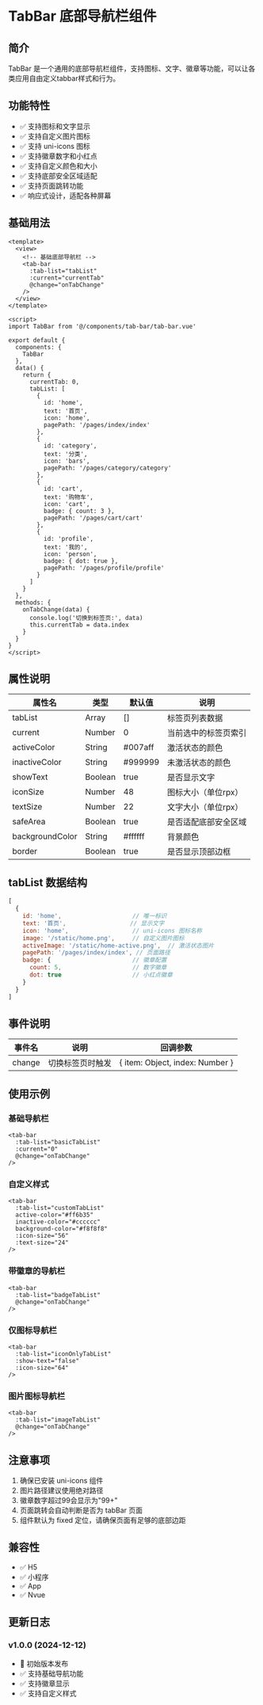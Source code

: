 # TabBar 底部导航栏组件

## 简介

TabBar 是一个通用的底部导航栏组件，支持图标、文字、徽章等功能，可以让各类应用自由定义tabbar样式和行为。

## 功能特性

- ✅ 支持图标和文字显示
- ✅ 支持自定义图片图标
- ✅ 支持 uni-icons 图标
- ✅ 支持徽章数字和小红点
- ✅ 支持自定义颜色和大小
- ✅ 支持底部安全区域适配
- ✅ 支持页面跳转功能
- ✅ 响应式设计，适配各种屏幕

## 基础用法

```vue
<template>
  <view>
    <!-- 基础底部导航栏 -->
    <tab-bar 
      :tab-list="tabList" 
      :current="currentTab"
      @change="onTabChange"
    />
  </view>
</template>

<script>
import TabBar from '@/components/tab-bar/tab-bar.vue'

export default {
  components: {
    TabBar
  },
  data() {
    return {
      currentTab: 0,
      tabList: [
        {
          id: 'home',
          text: '首页',
          icon: 'home',
          pagePath: '/pages/index/index'
        },
        {
          id: 'category',
          text: '分类',
          icon: 'bars',
          pagePath: '/pages/category/category'
        },
        {
          id: 'cart',
          text: '购物车',
          icon: 'cart',
          badge: { count: 3 },
          pagePath: '/pages/cart/cart'
        },
        {
          id: 'profile',
          text: '我的',
          icon: 'person',
          badge: { dot: true },
          pagePath: '/pages/profile/profile'
        }
      ]
    }
  },
  methods: {
    onTabChange(data) {
      console.log('切换到标签页:', data)
      this.currentTab = data.index
    }
  }
}
</script>
```

## 属性说明

| 属性名 | 类型 | 默认值 | 说明 |
|--------|------|--------|------|
| tabList | Array | [] | 标签页列表数据 |
| current | Number | 0 | 当前选中的标签页索引 |
| activeColor | String | #007aff | 激活状态的颜色 |
| inactiveColor | String | #999999 | 未激活状态的颜色 |
| showText | Boolean | true | 是否显示文字 |
| iconSize | Number | 48 | 图标大小（单位rpx） |
| textSize | Number | 22 | 文字大小（单位rpx） |
| safeArea | Boolean | true | 是否适配底部安全区域 |
| backgroundColor | String | #ffffff | 背景颜色 |
| border | Boolean | true | 是否显示顶部边框 |

## tabList 数据结构

```javascript
[
  {
    id: 'home',                    // 唯一标识
    text: '首页',                  // 显示文字
    icon: 'home',                  // uni-icons 图标名称
    image: '/static/home.png',     // 自定义图片图标
    activeImage: '/static/home-active.png',  // 激活状态图片
    pagePath: '/pages/index/index', // 页面路径
    badge: {                       // 徽章配置
      count: 5,                    // 数字徽章
      dot: true                    // 小红点徽章
    }
  }
]
```

## 事件说明

| 事件名 | 说明 | 回调参数 |
|--------|------|----------|
| change | 切换标签页时触发 | { item: Object, index: Number } |

## 使用示例

### 基础导航栏

```vue
<tab-bar 
  :tab-list="basicTabList" 
  :current="0"
  @change="onTabChange"
/>
```

### 自定义样式

```vue
<tab-bar 
  :tab-list="customTabList"
  active-color="#ff6b35"
  inactive-color="#cccccc"
  background-color="#f8f8f8"
  :icon-size="56"
  :text-size="24"
/>
```

### 带徽章的导航栏

```vue
<tab-bar 
  :tab-list="badgeTabList"
  @change="onTabChange"
/>
```

### 仅图标导航栏

```vue
<tab-bar 
  :tab-list="iconOnlyTabList"
  :show-text="false"
  :icon-size="64"
/>
```

### 图片图标导航栏

```vue
<tab-bar 
  :tab-list="imageTabList"
  @change="onTabChange"
/>
```

## 注意事项

1. 确保已安装 uni-icons 组件
2. 图片路径建议使用绝对路径
3. 徽章数字超过99会显示为"99+"
4. 页面跳转会自动判断是否为 tabBar 页面
5. 组件默认为 fixed 定位，请确保页面有足够的底部边距

## 兼容性

- ✅ H5
- ✅ 小程序
- ✅ App
- ✅ Nvue

## 更新日志

### v1.0.0 (2024-12-12)

- 🎉 初始版本发布
- ✅ 支持基础导航功能
- ✅ 支持徽章显示
- ✅ 支持自定义样式